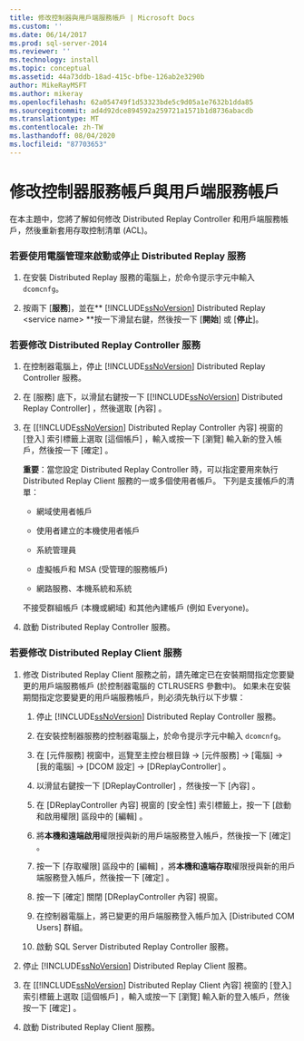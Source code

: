 ```yaml
---
title: 修改控制器與用戶端服務帳戶 | Microsoft Docs
ms.custom: ''
ms.date: 06/14/2017
ms.prod: sql-server-2014
ms.reviewer: ''
ms.technology: install
ms.topic: conceptual
ms.assetid: 44a73ddb-18ad-415c-bfbe-126ab2e3290b
author: MikeRayMSFT
ms.author: mikeray
ms.openlocfilehash: 62a054749f1d53323bde5c9d05a1e7632b1dda85
ms.sourcegitcommit: ad4d92dce894592a259721a1571b1d8736abacdb
ms.translationtype: MT
ms.contentlocale: zh-TW
ms.lasthandoff: 08/04/2020
ms.locfileid: "87703653"
---
```

# <a name="modify-the-controller-and-client-services-accounts"></a>修改控制器服務帳戶與用戶端服務帳戶
  在本主題中，您將了解如何修改 Distributed Replay Controller 和用戶端服務帳戶，然後重新套用存取控制清單 (ACL)。  
  
### <a name="to-start-or-stop-the-distributed-replay-services-using-computer-management"></a>若要使用電腦管理來啟動或停止 Distributed Replay 服務  
  
1.  在安裝 Distributed Replay 服務的電腦上，於命令提示字元中輸入 `dcomcnfg`。  
  
2.  按兩下 [**服務**]，並在** [!INCLUDE[ssNoVersion](../../includes/ssnoversion-md.md)] Distributed Replay \<service name> **按一下滑鼠右鍵，然後按一下 [**開始**] 或 [**停止**]。  
  
### <a name="to-modify-the-distributed-replay-controller-service"></a>若要修改 Distributed Replay Controller 服務  
  
1.  在控制器電腦上，停止 [!INCLUDE[ssNoVersion](../../includes/ssnoversion-md.md)] Distributed Replay Controller 服務。  
  
2.  在 [服務]  底下，以滑鼠右鍵按一下 [[!INCLUDE[ssNoVersion](../../includes/ssnoversion-md.md)] Distributed Replay Controller]  ，然後選取 [內容]  。  
  
3.  在 [[!INCLUDE[ssNoVersion](../../includes/ssnoversion-md.md)] Distributed Replay Controller 內容]  視窗的 [登入]  索引標籤上選取 [這個帳戶]  ，輸入或按一下 [瀏覽]  輸入新的登入帳戶，然後按一下 [確定]  。  
  
     **重要**：當您設定 Distributed Replay Controller 時，可以指定要用來執行 Distributed Replay Client 服務的一或多個使用者帳戶。 下列是支援帳戶的清單：  
  
    -   網域使用者帳戶  
  
    -   使用者建立的本機使用者帳戶  
  
    -   系統管理員  
  
    -   虛擬帳戶和 MSA (受管理的服務帳戶)  
  
    -   網路服務、本機系統和系統  
  
     不接受群組帳戶 (本機或網域) 和其他內建帳戶 (例如 Everyone)。  
  
4.  啟動 Distributed Replay Controller 服務。  
  
### <a name="to-modify-the-distributed-replay-client-service"></a>若要修改 Distributed Replay Client 服務  
  
1.  修改 Distributed Replay Client 服務之前，請先確定已在安裝期間指定您要變更的用戶端服務帳戶 (於控制器電腦的 CTLRUSERS 參數中)。 如果未在安裝期間指定您要變更的用戶端服務帳戶，則必須先執行以下步驟：  
  
    1.  停止 [!INCLUDE[ssNoVersion](../../includes/ssnoversion-md.md)] Distributed Replay Controller 服務。  
  
    2.  在安裝控制器服務的控制器電腦上，於命令提示字元中輸入 `dcomcnfg`。  
  
    3.  在 [元件服務]  視窗中，巡覽至主控台根目錄 -> [元件服務] -> [電腦] -> [我的電腦] -> [DCOM 設定] -> [DReplayController]  。  
  
    4.  以滑鼠右鍵按一下 [DReplayController]  ，然後按一下 [內容]  。  
  
    5.  在 [DReplayController 內容]  視窗的 [安全性]  索引標籤上，按一下 [啟動和啟用權限]  區段中的 [編輯]  。  
  
    6.  將**本機和遠端啟用**權限授與新的用戶端服務登入帳戶，然後按一下 [確定]  。  
  
    7.  按一下 [存取權限]  區段中的 [編輯]  ，將**本機和遠端存取**權限授與新的用戶端服務登入帳戶，然後按一下 [確定]  。  
  
    8.  按一下 [確定]  關閉 [DReplayController 內容]  視窗。  
  
    9. 在控制器電腦上，將已變更的用戶端服務登入帳戶加入 [Distributed COM Users]  群組。  
  
    10. 啟動 SQL Server Distributed Replay Controller 服務。  
  
2.  停止 [!INCLUDE[ssNoVersion](../../includes/ssnoversion-md.md)] Distributed Replay Client 服務。  
  
3.  在 [[!INCLUDE[ssNoVersion](../../includes/ssnoversion-md.md)] Distributed Replay Client 內容]  視窗的 [登入]  索引標籤上選取 [這個帳戶]  ，輸入或按一下 [瀏覽]  輸入新的登入帳戶，然後按一下 [確定]  。  
  
4.  啟動 Distributed Replay Client 服務。  
  
  
